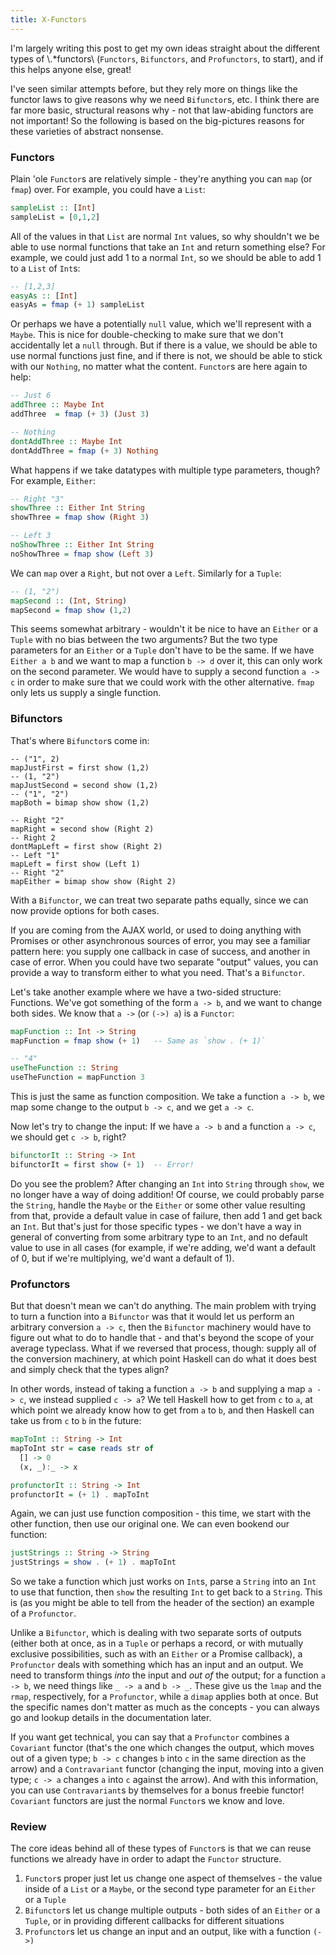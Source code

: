 ```yaml
---
title: X-Functors
---
```


I'm largely writing this post to get my own ideas straight about the different types of \\.*functors\\ (`Functors`, `Bifunctors`, and `Profunctors`, to start), and if this helps anyone else, great!

I've seen similar attempts before, but they rely more on things like the functor laws to give reasons why we need `Bifunctor`s, etc.  I think there are far more basic, structural reasons why - not that law-abiding functors are not important!  So the following is based on the big-pictures reasons for these varieties of abstract nonsense.

### Functors

Plain 'ole `Functor`s are relatively simple - they're anything you can `map` (or `fmap`) over.  For example, you could have a `List`:

```haskell
sampleList :: [Int]
sampleList = [0,1,2]
```

All of the values in that `List` are normal `Int` values, so why shouldn't we be able to use normal functions that take an `Int` and return something else?  For example, we could just add 1 to a normal `Int`, so we should be able to add 1 to a `List` of `Int`s:

```haskell
-- [1,2,3]
easyAs :: [Int]
easyAs = fmap (+ 1) sampleList
```

Or perhaps we have a potentially `null` value, which we'll represent with a `Maybe`.  This is nice for double-checking to make sure that we don't accidentally let a `null` through. But if there is a value, we should be able to use normal functions just fine, and if there is not, we should be able to stick with our `Nothing`, no matter what the content.  `Functor`s are here again to help:

```haskell
-- Just 6
addThree :: Maybe Int
addThree  = fmap (+ 3) (Just 3)

-- Nothing
dontAddThree :: Maybe Int
dontAddThree = fmap (+ 3) Nothing
```

What happens if we take datatypes with multiple type parameters, though?  For example, `Either`:

```haskell
-- Right "3"
showThree :: Either Int String
showThree = fmap show (Right 3)

-- Left 3
noShowThree :: Either Int String
noShowThree = fmap show (Left 3)
```

We can `map` over a `Right`, but not over a `Left`.  Similarly for a `Tuple`:

```haskell
-- (1, "2")
mapSecond :: (Int, String)
mapSecond = fmap show (1,2)
```

This seems somewhat arbitrary - wouldn't it be nice to have an `Either` or a `Tuple` with no bias between the two arguments?  But the two type parameters for an `Either` or a `Tuple` don't have to be the same.  If we have `Either a b` and we want to map a function `b -> d` over it, this can only work on the second parameter.  We would have to supply a second function `a -> c` in order to make sure that we could work with the other alternative.  `fmap` only lets us supply a single function.

### Bifunctors

That's where `Bifunctor`s come in:

```
-- ("1", 2)
mapJustFirst = first show (1,2)
-- (1, "2")
mapJustSecond = second show (1,2)
-- ("1", "2")
mapBoth = bimap show show (1,2)

-- Right "2"
mapRight = second show (Right 2)
-- Right 2
dontMapLeft = first show (Right 2)
-- Left "1"
mapLeft = first show (Left 1)
-- Right "2"
mapEither = bimap show show (Right 2)
```

With a `Bifunctor`, we can treat two separate paths equally, since we can now provide options for both cases.

If you are coming from the AJAX world, or used to doing anything with Promises or other asynchronous sources of error, you may see a familiar pattern here: you supply one callback in case of success, and another in case of error.  When you could have two separate "output" values, you can provide a way to transform either to what you need.  That's a `Bifunctor`.

Let's take another example where we have a two-sided structure: Functions.  We've got something of the form `a -> b`, and we want to change both sides.  We know that `a ->` (or `(->) a`) is a `Functor`:

```haskell
mapFunction :: Int -> String
mapFunction = fmap show (+ 1)   -- Same as `show . (+ 1)`

-- "4"
useTheFunction :: String
useTheFunction = mapFunction 3
```

This is just the same as function composition.  We take a function `a -> b`, we map some change to the output `b -> c`, and we get `a -> c`.

Now let's try to change the input: If we have `a -> b` and a function `a -> c`, we should get `c -> b`, right?

```haskell
bifunctorIt :: String -> Int
bifunctorIt = first show (+ 1)  -- Error!
```

Do you see the problem?  After changing an `Int` into `String` through `show`, we no longer have a way of doing addition!  Of course, we could probably parse the `String`, handle the `Maybe` or the `Either`  or some other value resulting from that, provide a default value in case of failure, then add 1 and get back an `Int`.  But that's just for those specific types - we don't have a way in general of converting from some arbitrary type to an `Int`, and no default value to use in all cases (for example, if we're adding, we'd want a default of 0, but if we're multiplying, we'd want a default of 1).

### Profunctors

But that doesn't mean we can't do anything.  The main problem with trying to turn a function into a `Bifunctor` was that it would let us perform an arbitrary conversion `a -> c`, then the `Bifunctor` machinery would have to figure out what to do to handle that - and that's beyond the scope of your average typeclass.  What if we reversed that process, though: supply all of the conversion machinery, at which point Haskell can do what it does best and simply check that the types align?

In other words, instead of taking a function `a -> b` and supplying a map `a -> c`, we instead supplied `c -> a`?  We tell Haskell how to get from `c` to `a`, at which point we already know how to get from `a` to `b`, and then Haskell can take us from `c` to `b` in the future:

```haskell
mapToInt :: String -> Int
mapToInt str = case reads str of
  [] -> 0
  (x, _):_ -> x

profunctorIt :: String -> Int
profunctorIt = (+ 1) . mapToInt
```

Again, we can just use function composition - this time, we start with the other function, then use our original one.  We can even bookend our function:

```haskell
justStrings :: String -> String
justStrings = show . (+ 1) . mapToInt
```

So we take a function which just works on `Int`s, parse a `String` into an `Int` to use that function, then `show` the resulting `Int` to get back to a `String`.  This is (as you might be able to tell from the header of the section) an example of a `Profunctor`.

Unlike a `Bifunctor`, which is dealing with two separate sorts of outputs (either both at once, as in a `Tuple` or perhaps a record, or with mutually exclusive possibilities, such as with an `Either` or a Promise callback), a `Profunctor` deals with something which has an input and an output.  We need to transform things *into* the input and *out of* the output; for a function `a -> b`, we need things like `_ -> a` and `b -> _`.  These give us the `lmap` and the `rmap`, respectively, for a `Profunctor`, while a `dimap` applies both at once.  But the specific names don't matter as much as the concepts - you can always go and lookup details in the documentation later.

If you want get technical, you can say that a `Profunctor` combines a `Covariant` functor (that's the one which changes the output, which moves out of a given type; `b -> c` changes `b` into `c` in the same direction as the arrow) and a `Contravariant` functor (changing the input, moving into a given type; `c -> a` changes `a` into `c` against the arrow).  And with this information, you can use `Contravariant`s by themselves for a bonus freebie functor!  `Covariant` functors are just the normal `Functor`s we know and love.

### Review

The core ideas behind all of these types of `Functor`s is that we can reuse functions we already have in order to adapt the `Functor` structure.

1. `Functor`s proper just let us change one aspect of themselves - the value inside of a `List` or a `Maybe`, or the second type parameter for an `Either` or a `Tuple`
2. `Bifunctor`s let us change multiple outputs - both sides of an `Either` or a `Tuple`, or in providing different callbacks for different situations
3. `Profunctor`s let us change an input and an output, like with a function `(->)`
